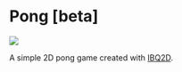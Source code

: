 # Pong [beta]
<img src="http://s27.postimg.org/b1qqhcf1v/Screen_Shot_2015_12_10_at_11_10_24_PM.png" />

A simple 2D pong game created with <a href="https://github.com/ibq2d/ibq2d" target="_blank">IBQ2D</a>.
